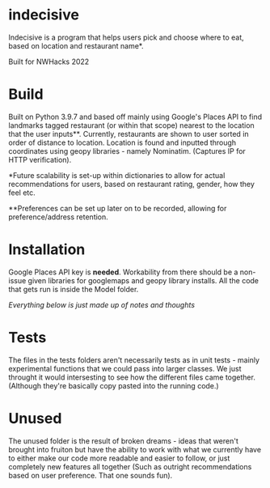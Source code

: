 # indecisive

Indecisive is a program that helps users pick and choose where to eat, based on location and restaurant name*. 

Built for NWHacks 2022

# Build
Built on Python 3.9.7 and based off mainly using Google's Places API to find landmarks tagged restaurant (or within that scope) nearest to the location that the user inputs**. Currently, restaurants are shown to user sorted in order of distance to location. Location is found and inputted through coordinates using geopy libraries - namely Nominatim. (Captures IP for HTTP verification).

*Future scalability is set-up within dictionaries to allow for actual recommendations for users, based on restaurant rating, gender, how they feel etc.

**Preferences can be set up later on to be recorded, allowing for preference/address retention. 

# Installation
Google Places API key is **needed**. Workability from there should be a non-issue given libraries for googlemaps and geopy library installs. All the code that gets run is inside the Model folder. 

*Everything below is just made up of notes and thoughts* 
# Tests
The files in the tests folders aren't necessarily tests as in unit tests - mainly experimental functions that we could pass into larger classes. We just throught it would intersesting to see how the different files came together. (Although they're basically copy pasted into the running code.)

# Unused
The unused folder is the result of broken dreams - ideas that weren't brought into fruiton but have the ability to work with what we currently have to either make our code more readable and easier to follow, or just completely new features all together (Such as outright recommendations based on user preference. That one sounds fun).
